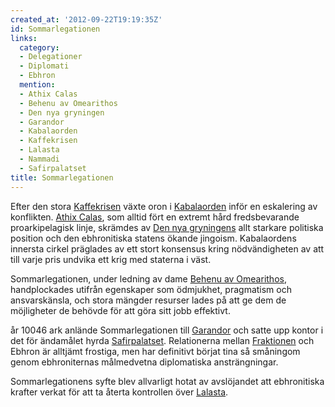 ```yaml
---
created_at: '2012-09-22T19:19:35Z'
id: Sommarlegationen
links:
  category:
  - Delegationer
  - Diplomati
  - Ebhron
  mention:
  - Athix Calas
  - Behenu av Omearithos
  - Den nya gryningen
  - Garandor
  - Kabalaorden
  - Kaffekrisen
  - Lalasta
  - Nammadi
  - Safirpalatset
title: Sommarlegationen
---
```


Efter den stora [Kaffekrisen] växte oron i [Kabalaorden] inför en eskalering av konflikten. [Athix
Calas], som alltid fört en extremt hård fredsbevarande proarkipelagisk linje, skrämdes av [Den nya
gryningens] allt starkare politiska position och den ebhronitiska statens ökande jingoism.
Kabalaordens innersta cirkel präglades av ett stort konsensus kring nödvändigheten av att till varje
pris undvika ett krig med staterna i väst.

Sommarlegationen, under ledning av dame [Behenu av Omearithos], handplockades utifrån egenskaper som
ödmjukhet, pragmatism och ansvarskänsla, och stora mängder resurser lades på att ge dem de
möjligheter de behövde för att göra sitt jobb effektivt.

år 10046 ark anlände Sommarlegationen till [Garandor] och satte upp kontor i det för ändamålet hyrda
[Safirpalatset]. Relationerna mellan [Fraktionen] och Ebhron är alltjämt frostiga, men har
definitivt börjat tina så småningom genom ebhroniternas målmedvetna diplomatiska ansträngningar.

Sommarlegationens syfte blev allvarligt hotat av avslöjandet att ebhronitiska krafter verkat för att
ta återta kontrollen över [Lalasta].

  [Kaffekrisen]: Kaffekrisen
  [Kabalaorden]: Kabalaorden
  [Athix Calas]: Athix_Calas
  [Den nya gryningens]: Den_nya_gryningen
  [Behenu av Omearithos]: Behenu_av_Omearithos
  [Garandor]: Garandor
  [Safirpalatset]: Safirpalatset
  [Fraktionen]: Nammadi
  [Lalasta]: Lalasta